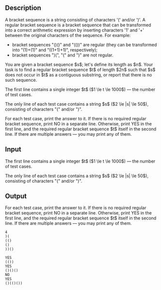 ## Description

<div><p>A bracket sequence is a string consisting of characters '<span class="tex-font-style-tt">(</span>' and/or '<span class="tex-font-style-tt">)</span>'. A regular bracket sequence is a bracket sequence that can be transformed into a correct arithmetic expression by inserting characters '<span class="tex-font-style-tt">1</span>' and '<span class="tex-font-style-tt">+</span>' between the original characters of the sequence. For example:</p><ul> <li> bracket sequences "<span class="tex-font-style-tt">()()</span>" and "<span class="tex-font-style-tt">(())</span>" are regular (they can be transformed into "<span class="tex-font-style-tt">(1)+(1)</span>" and "<span class="tex-font-style-tt">((1+1)+1)</span>", respectively); </li><li> bracket sequences "<span class="tex-font-style-tt">)(</span>", "<span class="tex-font-style-tt">(</span>" and "<span class="tex-font-style-tt">)</span>" are not regular. </li></ul><p>You are given a bracket sequence $s$; let's define its length as $n$. Your task is to find a regular bracket sequence $t$ of length $2n$ such that $s$ <span class="tex-font-style-bf">does not</span> occur in $t$ as a <span class="tex-font-style-bf">contiguous substring</span>, or report that there is no such sequence.</p></div><div class="input-specification"><p>The first line contains a single integer $t$ ($1 \le t \le 1000$)&nbsp;— the number of test cases.</p><p>The only line of each test case contains a string $s$ ($2 \le |s| \le 50$), consisting of characters "<span class="tex-font-style-tt">(</span>" and/or "<span class="tex-font-style-tt">)</span>".</p></div><div class="output-specification"><p>For each test case, print the answer to it. If there is no required regular bracket sequence, print <span class="tex-font-style-tt">NO</span> in a separate line. Otherwise, print <span class="tex-font-style-tt">YES</span> in the first line, and the required regular bracket sequence $t$ itself in the second line. If there are multiple answers — you may print any of them.</p></div>

## Input

<p>The first line contains a single integer $t$ ($1 \le t \le 1000$)&nbsp;— the number of test cases.</p><p>The only line of each test case contains a string $s$ ($2 \le |s| \le 50$), consisting of characters "<span class="tex-font-style-tt">(</span>" and/or "<span class="tex-font-style-tt">)</span>".</p>

## Output

<p>For each test case, print the answer to it. If there is no required regular bracket sequence, print <span class="tex-font-style-tt">NO</span> in a separate line. Otherwise, print <span class="tex-font-style-tt">YES</span> in the first line, and the required regular bracket sequence $t$ itself in the second line. If there are multiple answers — you may print any of them.</p>





```input1|2,4
4
)(
(()
()
))()
```




```output1
YES
(())
YES
()()()
NO
YES
()(()())
```


